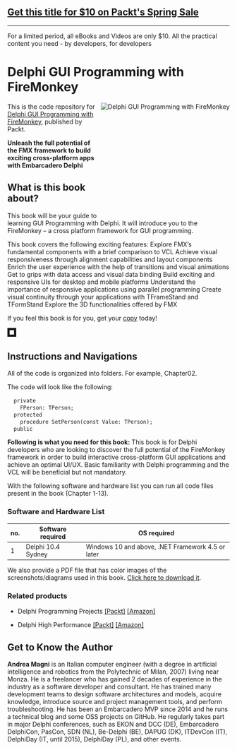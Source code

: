 ## [Get this title for $10 on Packt's Spring Sale](https://www.packt.com/B09142?utm_source=github&utm_medium=packt-github-repo&utm_campaign=spring_10_dollar_2022)
-----
For a limited period, all eBooks and Videos are only $10. All the practical content you need \- by developers, for developers

# Delphi GUI Programming with FireMonkey

<a href="https://www.packtpub.com/application-development/delphi-gui-programming-firemonkey?utm_source=github&utm_medium=repository&utm_campaign=9781788624176"><img src="https://static.packt-cdn.com/products/9781788624176/cover/smaller" alt="Delphi GUI Programming with FireMonkey" height="256px" align="right"></a>

This is the code repository for [Delphi GUI Programming with FireMonkey](https://www.packtpub.com/application-development/delphi-gui-programming-firemonkey?utm_source=github&utm_medium=repository&utm_campaign=9781788624176), published by Packt.

**Unleash the full potential of the FMX framework to build exciting cross-platform apps with Embarcadero Delphi**

## What is this book about?
This book will be your guide to learning GUI Programming with Delphi. It will introduce you to the FireMonkey – a cross platform framework for GUI programming. 

This book covers the following exciting features:
Explore FMX’s fundamental components with a brief comparison to VCL
Achieve visual responsiveness through alignment capabilities and layout components
Enrich the user experience with the help of transitions and visual animations
Get to grips with data access and visual data binding
Build exciting and responsive UIs for desktop and mobile platforms
Understand the importance of responsive applications using parallel programming
Create visual continuity through your applications with TFrameStand and TFormStand
Explore the 3D functionalities offered by FMX




If you feel this book is for you, get your [copy](https://www.amazon.com/dp/1788624173) today!

<a href="https://www.packtpub.com/?utm_source=github&utm_medium=banner&utm_campaign=GitHubBanner"><img src="https://raw.githubusercontent.com/PacktPublishing/GitHub/master/GitHub.png" 
alt="https://www.packtpub.com/" border="5" /></a>

## Instructions and Navigations
All of the code is organized into folders. For example, Chapter02.

The code will look like the following:
```
  private
    FPerson: TPerson;
  protected
    procedure SetPerson(const Value: TPerson);
  public
```

**Following is what you need for this book:**
This book is for Delphi developers who are looking to discover the full potential of the FireMonkey framework in order to build interactive cross-platform GUI applications and achieve an optimal UI/UX. Basic familiarity with Delphi programming and the VCL will be beneficial but not mandatory.

With the following software and hardware list you can run all code files present in the book (Chapter 1-13).
### Software and Hardware List
| no. | Software required | OS required |
| -------- | ------------------------------------ | ----------------------------------- |
| 1 | Delphi 10.4 Sydney | Windows 10 and above, .NET Framework 4.5 or later |


We also provide a PDF file that has color images of the screenshots/diagrams used in this book. [Click here to download it](https://static.packt-cdn.com/downloads/9781788624176_ColorImages.pdf).

### Related products
* Delphi Programming Projects [[Packt]](https://www.packtpub.com/product/delphi-programming-projects/9781789130553?utm_source=github&utm_medium=repository&utm_campaign=9781789130553) [[Amazon]](https://www.amazon.com/dp/B07N8WNVGY)

* Delphi High Performance [[Packt]](https://www.packtpub.com/product/delphi-high-performance/9781788625456?utm_source=github&utm_medium=repository&utm_campaign=9781788625456) [[Amazon]](https://www.amazon.com/dp/B078YXTMDL)

## Get to Know the Author
**Andrea Magni** is an Italian computer engineer (with a degree in artificial intelligence and robotics from the Polytechnic of Milan, 2007) living near Monza. He is a freelancer who has gained 2 decades of experience in the industry as a software developer and consultant. He has trained many development teams to design software architectures and models, acquire knowledge, introduce source and project management tools, and perform troubleshooting. He has been an Embarcadero MVP since 2014 and he runs a technical blog and some OSS projects on GitHub. He regularly takes part in major Delphi conferences, such as EKON and DCC (DE), Embarcadero DelphiCon, PasCon, SDN (NL), Be-Delphi (BE), DAPUG (DK), ITDevCon (IT), DelphiDay (IT, until 2015), DelphiDay (PL), and other events.

